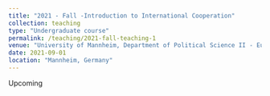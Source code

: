 ```yaml
---
title: "2021 - Fall -Introduction to International Cooperation"
collection: teaching
type: "Undergraduate course"
permalink: /teaching/2021-fall-teaching-1
venue: "University of Mannheim, Department of Political Science II - European Politics"
date: 2021-09-01
location: "Mannheim, Germany"
---
```



Upcoming